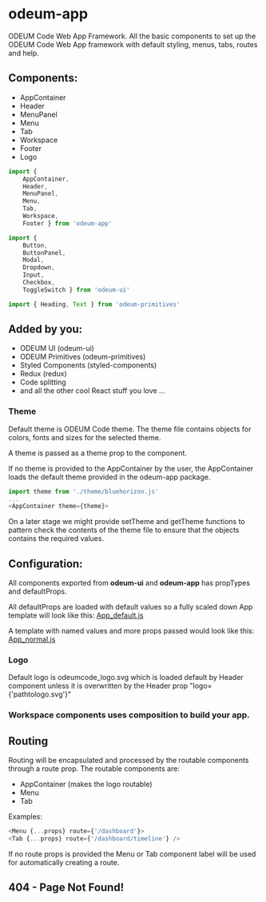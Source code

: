 # odeum-app

ODEUM Code Web App Framework. All the basic components to set up the ODEUM Code Web App framework with default styling, menus, tabs, routes and help. 

## Components:
- AppContainer
- Header
- MenuPanel
- Menu
- Tab
- Workspace
- Footer
- Logo

```js
import { 	
	AppContainer, 
	Header, 
	MenuPanel, 
	Menu, 
	Tab, 
	Workspace, 
	Footer } from 'odeum-app'

import { 
	Button, 
	ButtonPanel, 
	Modal, 
	Dropdown, 
	Input, 
	Checkbox, 
	ToggleSwitch } from 'odeum-ui'

import { Heading, Text } from 'odeum-primitives'
```

## Added by you:
- ODEUM UI (odeum-ui)
- ODEUM Primitives (odeum-primitives)
- Styled Components (styled-components)
- Redux (redux)
- Code splitting
- and all the other cool React stuff you love ... 


### Theme
Default theme is ODEUM Code theme. The theme file contains objects for colors, fonts and sizes for the selected theme.

A theme is passed as a theme prop to the <AppContainer> component. 

If no theme is provided to the AppContainer by the user, the AppContainer loads the default theme provided in the odeum-app package.

```js
import theme from './theme/bluehorizon.js'
...
<AppContainer theme={theme}>
```

On a later stage we might provide setTheme and getTheme functions to pattern check the contents of the theme file to ensure that the objects contains the required values. 

## Configuration:
All components exported from **odeum-ui** and **odeum-app** has propTypes and defaultProps. 

All defaultProps are loaded with default values so a fully scaled down App template will look like this:
[App_default.js](./src/App_default.js)

A template with named values and more props passed would look like this:
[App_normal.js](./src/App_normal.js)

### Logo
Default logo is odeumcode_logo.svg which is loaded default by Header component unless it is overwritten by the Header prop "logo={'pathtologo.svg'}"

### Workspace components uses composition to build your app.

## Routing
Routing will be encapsulated and processed by the routable components through a route prop. The routable components are:
- AppContainer (makes the logo routable)
- Menu
- Tab

Examples:

```js
<Menu {...props} route={'/dashboard'}>
<Tab {...props} route={'/dashboard/timeline'} />

```
If no route props is provided the Menu or Tab component label will be used for automatically creating a route.

## 404 - Page Not Found!

